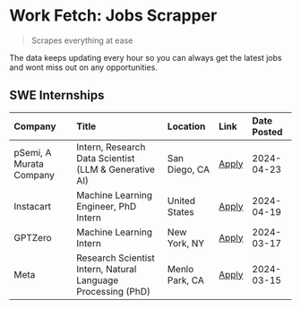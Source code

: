 # Work Fetch: Jobs Scrapper
> Scrapes everything at ease

The data keeps updating every hour so you can always get the latest jobs and wont miss out on any opportunities.

## SWE Internships
<!--START_SECTION:workfetch-->
| Company                 | Title                                                        | Location       | Link                                                                                                                                                                                                                                                                         | Date Posted   |
|:------------------------|:-------------------------------------------------------------|:---------------|:-----------------------------------------------------------------------------------------------------------------------------------------------------------------------------------------------------------------------------------------------------------------------------|:--------------|
| pSemi, A Murata Company | Intern, Research Data Scientist (LLM & Generative AI)        | San Diego, CA  | [Apply](https://www.linkedin.com/jobs/view/intern-research-data-scientist-llm-generative-ai-at-psemi-a-murata-company-3887074168?position=7&pageNum=0&refId=F%2Bzstwrdjc0XwHGgkeqEhQ%3D%3D&trackingId=vxSVJMQSbRD5QTGxJAODfg%3D%3D&trk=public_jobs_jserp-result_search-card) | 2024-04-23    |
| Instacart               | Machine Learning Engineer, PhD Intern                        | United States  | [Apply](https://www.linkedin.com/jobs/view/machine-learning-engineer-phd-intern-at-instacart-3901991739?position=2&pageNum=0&refId=F%2Bzstwrdjc0XwHGgkeqEhQ%3D%3D&trackingId=HjF0cR0nYsLZckeTXD%2Fq6A%3D%3D&trk=public_jobs_jserp-result_search-card)                        | 2024-04-19    |
| GPTZero                 | Machine Learning Intern                                      | New York, NY   | [Apply](https://www.linkedin.com/jobs/view/machine-learning-intern-at-gptzero-3860723963?position=6&pageNum=0&refId=F%2Bzstwrdjc0XwHGgkeqEhQ%3D%3D&trackingId=%2FthyOYtZ%2F8y8Bvi6UgJc6Q%3D%3D&trk=public_jobs_jserp-result_search-card)                                     | 2024-03-17    |
| Meta                    | Research Scientist Intern, Natural Language Processing (PhD) | Menlo Park, CA | [Apply](https://www.linkedin.com/jobs/view/research-scientist-intern-natural-language-processing-phd-at-meta-3858718375?position=8&pageNum=0&refId=F%2Bzstwrdjc0XwHGgkeqEhQ%3D%3D&trackingId=QBNyxx5fmhRjEp5A19%2Bptw%3D%3D&trk=public_jobs_jserp-result_search-card)        | 2024-03-15    |
<!--END_SECTION:workfetch-->
